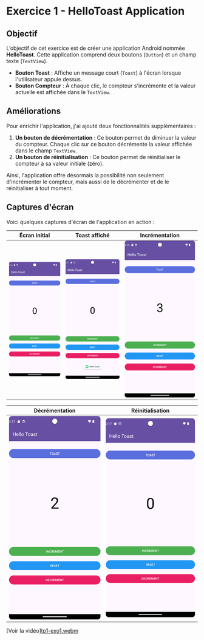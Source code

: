 # Exercice 1 - HelloToast Application

## Objectif
L’objectif de cet exercice est de créer une application Android nommée **HelloToast**. Cette application comprend deux boutons (`Button`) et un champ texte (`TextView`).

- **Bouton Toast** : Affiche un message court (`Toast`) à l'écran lorsque l'utilisateur appuie dessus.
- **Bouton Compteur** : À chaque clic, le compteur s'incrémente et la valeur actuelle est affichée dans le `TextView`.

## Améliorations

Pour enrichir l'application, j'ai ajouté deux fonctionnalités supplémentaires :

1. **Un bouton de décrémentation** : Ce bouton permet de diminuer la valeur du compteur. Chaque clic sur ce bouton décrémente la valeur affichée dans le champ `TextView`.
2. **Un bouton de réinitialisation** : Ce bouton permet de réinitialiser le compteur à sa valeur initiale (zéro).

Ainsi, l'application offre désormais la possibilité non seulement d'incrémenter le compteur, mais aussi de le décrémenter et de le réinitialiser à tout moment.

## Captures d'écran

Voici quelques captures d'écran de l'application en action :

| Écran initial | Toast affiché | Incrémentation |
| ------------- | ------------- | -------------- |
| ![Écran initial](screen_before_action.png) | ![Toast](screen_after_toast.png) | ![Incrémentation](screen_after_incrementation.png) |

| Décrémentation | Réinitialisation |
| -------------- | ---------------- |
| ![Décrémentation](screen_after_decrementation.png) | ![Réinitialisation](screen_after_reset.png) |

[Voir la vidéo][tp1-exo1.webm](https://github.com/user-attachments/assets/f5913cf7-5661-4be2-abe7-bbc6e76f5dc1)
                   
  

